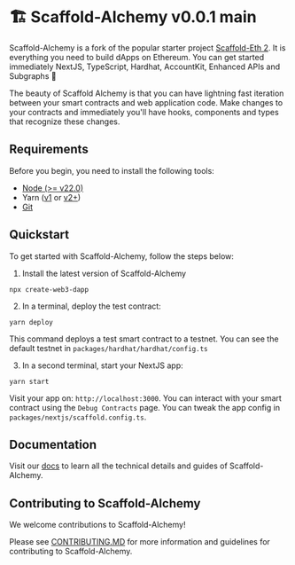 # 🏗 Scaffold-Alchemy v0.0.1 main

Scaffold-Alchemy is a fork of the popular starter project [Scaffold-Eth 2](https://scaffoldeth.io/). It is everything you need to build dApps on Ethereum. You can get started immediately NextJS, TypeScript, Hardhat, AccountKit, Enhanced APIs and Subgraphs 🤩

The beauty of Scaffold Alchemy is that you can have lightning fast iteration between your smart contracts and web application code. Make changes to your contracts and immediately you'll have hooks, components and types that recognize these changes.

## Requirements

Before you begin, you need to install the following tools:

- [Node (>= v22.0)](https://nodejs.org/en/download/)
- Yarn ([v1](https://classic.yarnpkg.com/en/docs/install/) or [v2+](https://yarnpkg.com/getting-started/install))
- [Git](https://git-scm.com/downloads)

## Quickstart

To get started with Scaffold-Alchemy, follow the steps below:

1. Install the latest version of Scaffold-Alchemy

```
npx create-web3-dapp
```

2. In a terminal, deploy the test contract:

```
yarn deploy
```

This command deploys a test smart contract to a testnet. You can see the default testnet in `packages/hardhat/hardhat/config.ts`

3. In a second terminal, start your NextJS app:

```
yarn start
```

Visit your app on: `http://localhost:3000`. You can interact with your smart contract using the `Debug Contracts` page. You can tweak the app config in `packages/nextjs/scaffold.config.ts`.

## Documentation

Visit our [docs](https://docs.alchemy.com/docs/scaffold-alchemy) to learn all the technical details and guides of Scaffold-Alchemy.

## Contributing to Scaffold-Alchemy

We welcome contributions to Scaffold-Alchemy!

Please see [CONTRIBUTING.MD](https://github.com/alchemyplatform/scaffold-alchemy/blob/main/CONTRIBUTING.md) for more information and guidelines for contributing to Scaffold-Alchemy.
